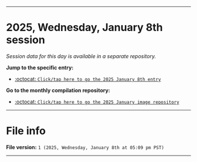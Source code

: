 
***

# 2025, Wednesday, January 8th session

_Session data for this day is available in a separate repository._

**Jump to the specific entry:**

- [:octocat: `Click/tap here to go the 2025 January 8th entry`](https://github.com/seanpm2001/SeansLifeArchive_Images_MotorWorld_CarFactory_Y2025_V1/tree/SeansLifeArchive_Images_MotorWorld_CarFactory_Y2025_V1_Main-dev/2025/01_January/08/)

**Go to the monthly compilation repository:**

- [:octocat: `Click/tap here to go the 2025 January image repository`](https://github.com/seanpm2001/SeansLifeArchive_Images_MotorWorld_CarFactory_Y2025_V1/)

***

# File info

**File version:** `1 (2025, Wednesday, January 8th at 05:09 pm PST)`

***
